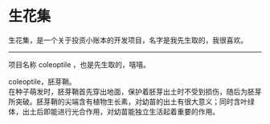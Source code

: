 # 生花集

生花集，是一个关于投资小账本的开发项目，名字是我先生取的，我很喜欢。


----

项目名称 coleoptile ，也是先生取的，嘻嘻。  

coleoptile，胚芽鞘。  
在种子萌发时，胚芽鞘首先穿出地面，保护着胚芽出土时不受到损伤，随后为胚芽所突破。胚芽鞘的尖端含有植物生长素，对幼苗的出土有很大意义；同时含叶绿体，出土后即能进行光合作用，对幼苗能独立生活起着重要的作用。
